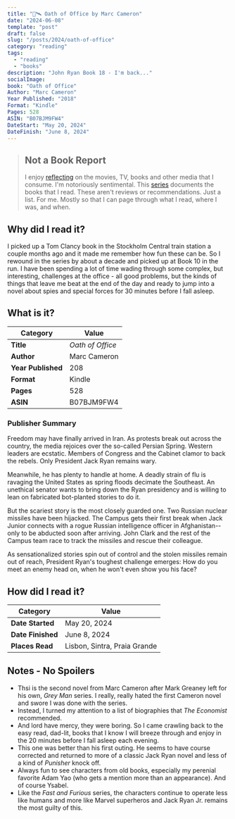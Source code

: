 ```yaml
---
title: "🚀🛰️ Oath of Office by Marc Cameron"
date: "2024-06-08"
template: "post"
draft: false
slug: "/posts/2024/oath-of-office"
category: "reading"
tags:
  - "reading"
  - "books"
description: "John Ryan Book 18 - I'm back..."
socialImage:
book: "Oath of Office"
Author: "Marc Cameron"
Year Published: "2018"
Format: "Kindle"
Pages: 528
ASIN: "B07BJM9FW4"
DateStart: "May 20, 2024"
DateFinish: "June 8, 2024"
---
```


> ## Not a Book Report
> I enjoy [reflecting](https://blog.samrhea.com/posts/2019/analyze-media-habits) on the movies, TV, books and other media that I consume. I'm notoriously sentimental. This [series](https://blog.samrhea.com/category/reading) documents the books that I read. These aren't reviews or recommendations. Just a list. For me. Mostly so that I can page through what I read, where I was, and when.

## Why did I read it?
I picked up a Tom Clancy book in the Stockholm Central train station a couple months ago and it made me remember how fun these can be. So I rewound in the series by about a decade and picked up at Book 10 in the run. I have been spending a lot of time wading through some complex, but interesting, challenges at the office - all good problems, but the kinds of things that leave me beat at the end of the day and ready to jump into a novel about spies and special forces for 30 minutes before I fall asleep.

## What is it?
|Category|Value|
|---|---|
|**Title**|*Oath of Office*|
|**Author**|Marc Cameron|
|**Year Published**|208|
|**Format**|Kindle|
|**Pages**|528|
|**ASIN**|B07BJM9FW4|

### Publisher Summary

Freedom may have finally arrived in Iran. As protests break out across the country, the media rejoices over the so-called Persian Spring. Western leaders are ecstatic. Members of Congress and the Cabinet clamor to back the rebels. Only President Jack Ryan remains wary.

Meanwhile, he has plenty to handle at home. A deadly strain of flu is ravaging the United States as spring floods decimate the Southeast. An unethical senator wants to bring down the Ryan presidency and is willing to lean on fabricated bot-planted stories to do it.

But the scariest story is the most closely guarded one. Two Russian nuclear missiles have been hijacked. The Campus gets their first break when Jack Junior connects with a rogue Russian intelligence officer in Afghanistan--only to be abducted soon after arriving. John Clark and the rest of the Campus team race to track the missiles and rescue their colleague.

As sensationalized stories spin out of control and the stolen missiles remain out of reach, President Ryan's toughest challenge emerges: How do you meet an enemy head on, when he won't even show you his face?

## How did I read it?
|Category|Value|
|---|---|
|**Date Started**|May 20, 2024|
|**Date Finished**|June 8, 2024|
|**Places Read**|Lisbon, Sintra, Praia Grande|

## Notes - No Spoilers
* Thsi is the second novel from Marc Cameron after Mark Greaney left for his own, *Grey Man* series. I really, really hated the first Cameron novel and swore I was done with the series.
* Instead, I turned my attention to a list of biographies that _The Economist_ recommended.
* And lord have mercy, they were boring. So I came crawling back to the easy read, dad-lit, books that I know I will breeze through and enjoy in the 20 minutes before I fall asleep each evening.
* This one was better than his first outing. He seems to have course corrected and returned to more of a classic Jack Ryan novel and less of a kind of _Punisher_ knock off.
* Always fun to see characters from old books, especially my perenial favorite Adam Yao (who gets a mention more than an appearance). And of course Ysabel.
* Like the _Fast and Furious_ series, the characters continue to operate less like humans and more like Marvel superheros and Jack Ryan Jr. remains the most guilty of this.
